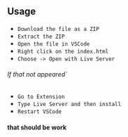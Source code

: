 ## Usage
* `Download the file as a ZIP`
* `Extract the ZIP`
* `Open the file in VSCode`
* `Right click on the index.html`
* `Choose -> Open with Live Server`
###### If that not appeared`
* `Go to Extension`
* `Type Live Server and then install`
* `Restart VSCode`
#### that should be work
